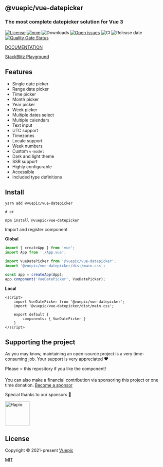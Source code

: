 ## @vuepic/vue-datepicker


### The most complete datepicker solution for Vue 3

[![License](https://img.shields.io/npm/l/@vuepic/vue-datepicker)](https://github.com/Vuepic/vue-datepicker/blob/main/LICENSE) [![npm](https://img.shields.io/npm/v/@vuepic/vue-datepicker)](https://www.npmjs.com/package/@vuepic/vue-datepicker) ![Downloads](https://img.shields.io/npm/dm/@vuepic/vue-datepicker) [![Open issues](https://img.shields.io/github/issues-raw/Vuepic/vue-datepicker)](https://github.com/Vuepic/vue-datepicker/issues) ![CI](https://img.shields.io/github/actions/workflow/status/Vuepic/vue-datepicker/node.js.yml?branch=main&label=CI) ![Release date](https://img.shields.io/github/release-date/Vuepic/vue-datepicker)
[![Quality Gate Status](https://sonarcloud.io/api/project_badges/measure?project=Vuepic_vue-datepicker&metric=alert_status)](https://sonarcloud.io/summary/new_code?id=Vuepic_vue-datepicker)




[DOCUMENTATION](https://vue3datepicker.com/)


[StackBlitz Playground](https://stackblitz.com/edit/vuepic-vue-datepicker?file=src%2Fcomponents%2FPlayground.vue)

## Features

- Single date picker
- Range date picker
- Time picker
- Month picker
- Year picker
- Week picker
- Multiple dates select
- Multiple calendars
- Text input
- UTC support
- Timezones
- Locale support
- Week numbers
- Custom `v-model`
- Dark and light theme
- SSR support
- Highly configurable
- Accessible
- Included type definitions

## Install

```shell
yarn add @vuepic/vue-datepicker

# or

npm install @vuepic/vue-datepicker
```

Import and register component

**Global**

```js
import { createApp } from 'vue';
import App from './App.vue';

import VueDatePicker from '@vuepic/vue-datepicker';
import '@vuepic/vue-datepicker/dist/main.css';

const app = createApp(App);
app.component('VueDatePicker', VueDatePicker);
```

**Local**

```vue
<script>
    import VueDatePicker from '@vuepic/vue-datepicker';
    import '@vuepic/vue-datepicker/dist/main.css';
    
    export default {
        components: { VueDatePicker }
    }
</script>
```

## Supporting the project

As you may know, maintaining an open-source project is a very time-consuming job. Your support is very appreciated ❤️

Please ⭐️ this repository if you like the component!

You can also make a financial contribution via sponsoring this project or one time donation. [Become a sponsor](https://github.com/sponsors/Vuepic)

Special thanks to our sponsors 🙏

<a href="https://hapio.io/" target="_blank">
    <img src="https://avatars.githubusercontent.com/u/99868704?s=200&v=4" width="80" alt="Hapio">
</a>

## License

Copyright © 2021-present [Vuepic](https://github.com/Vuepic)

[MIT](https://github.com/Vuepic/vue-datepicker/blob/master/LICENSE)
